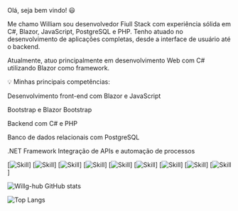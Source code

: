 Olá, seja bem vindo! 😃

Me chamo William sou desenvolvedor Fiull Stack com experiência sólida em C#, Blazor, JavaScript, PostgreSQL e PHP. Tenho atuado no desenvolvimento de aplicações completas, desde a interface de usuário até o backend.

Atualmente, atuo principalmente em desenvolvimento Web com C# utilizando Blazor como framework.

💡 Minhas principais competências:

Desenvolvimento front-end com Blazor e JavaScript

Bootstrap e Blazor Bootstrap

Backend com C# e PHP

Banco de dados relacionais com PostgreSQL

.NET Framework
Integração de APIs e automação de processos

[![Skill](https://img.shields.io/badge/C%23-239120?style=for-the-badge&logo=c-sharp&logoColor=white)]
[![Skill](https://img.shields.io/badge/.NET-5C2D91?style=for-the-badge&logo=.net&logoColor=white)]
[![Skill](https://img.shields.io/badge/JavaScript-F7DF1E?style=for-the-badge&logo=javascript&logoColor=black)]
[![Skill](https://img.shields.io/badge/HTML5-E34F26?style=for-the-badge&logo=html5&logoColor=white)]
[![Skill](https://img.shields.io/badge/CSS3-1572B6?style=for-the-badge&logo=css3&logoColor=white)]
[![Skill](https://img.shields.io/badge/PHP-777BB4?style=for-the-badge&logo=php&logoColor=white)]
[![Skill](https://img.shields.io/badge/React-20232A?style=for-the-badge&logo=react&logoColor=61DAFB)]
[![Skill](    https://img.shields.io/badge/Bootstrap-563D7C?style=for-the-badge&logo=bootstrap&logoColor=white)]
[![Skill]( https://img.shields.io/badge/PostgreSQL-316192?style=for-the-badge&logo=postgresql&logoColor=white)]

![Willg-hub GitHub stats](https://github-readme-stats.vercel.app/api?username=Willg-hub&show_icons=true&theme=tokyonight)

![Top Langs](https://github-readme-stats.vercel.app/api/top-langs/?username=Willg-hub&layout=compact)
